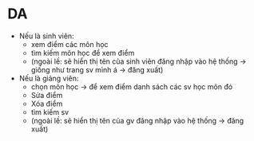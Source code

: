 # DA
- Nếu là sinh viên:
	+ xem điểm các môn học
	+ tìm kiếm môn học để xem điểm
	+ (ngoài lề: sẽ hiển thị tên của sinh viên đăng nhập vào hệ thống -> giống như trang sv mình á -> đăng xuất)
- Nếu là giảng viên:
	+ chọn môn học -> để xem điểm danh sách các sv học môn đó
	+ Sửa điểm 
	+ Xóa điểm
	+ tìm kiếm sv
  + (ngoài lề: sẽ hiển thị tên của gv đăng nhập vào hệ thống -> đăng xuất)
